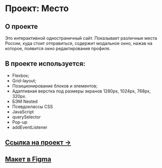 # Проект: Место
## О проекте
Это интерактивной одностраничный сайт. Показывает различные места России, куда стоит отправиться, содержит модальное окно, нажав на которое, появится окно редактирования профиля.
## В проекте используется:
* Flexbox;
* Grid-layout;
* Позиционирование блоков и элементов;
* Адаптивная верстка под размеры экранов 1280px, 1024px, 768px, 320px.
* БЭМ Nested
* Псевдоклассы CSS
* JavaScript
* querySelector
* Pop-up
* addEventListener
## [Ссылка на проект &rarr;](https://21genie.github.io/mesto-project-bootcamp/)

## [Макет в Figma](https://www.figma.com/file/2cn9N9jSkmxD84oJik7xL7/JavaScript.-Sprint-4?node-id=0%3A1)
